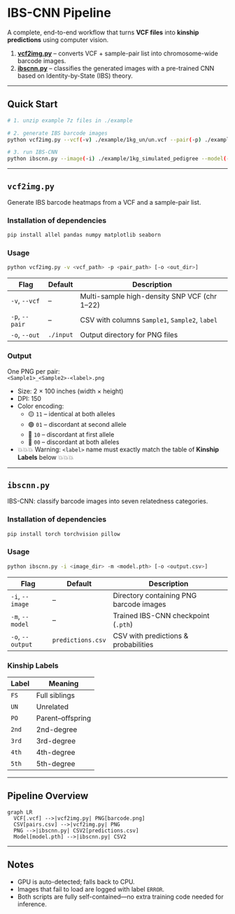 # IBS-CNN Pipeline

A complete, end-to-end workflow that turns **VCF files** into **kinship predictions** using computer vision.

1. [**vcf2img.py**](#vcf2imgpy) – converts VCF + sample-pair list into chromosome-wide barcode images.  
2. [**ibscnn.py**](#ibscnnpy) – classifies the generated images with a pre-trained CNN based on Identity-by-State (IBS) theory.

---

## Quick Start

```bash
# 1. unzip example 7z files in ./example

# 2. generate IBS barcode images
python vcf2img.py --vcf(-v) ./example/1kg_un/un.vcf --pair(-p) ./example/1kg_un/un.csv --output(-o) demo_img

# 3. run IBS-CNN
python ibscnn.py --image(-i) ./example/1kg_simulated_pedigree --model(-m) ./model/128x512_LongBarcodeCNN.pth --output(-o) demo_pred
```

---

## <a id="vcf2imgpy"></a> `vcf2img.py`

Generate IBS barcode heatmaps from a VCF and a sample-pair list.

### Installation of dependencies

```bash
pip install allel pandas numpy matplotlib seaborn
```

### Usage

```bash
python vcf2img.py -v <vcf_path> -p <pair_path> [-o <out_dir>]
```

| Flag | Default | Description |
|------|---------|-------------|
| `-v`, `--vcf` | – | Multi-sample high-density SNP VCF (chr 1–22) |
| `-p`, `--pair` | – | CSV with columns `Sample1`, `Sample2`, `label` |
| `-o`, `--out` | `./input` | Output directory for PNG files |


### Output

One PNG per pair:  
`<Sample1>_<Sample2>-<label>.png`  
- Size: 2 × 100 inches (width × height)  
- DPI: 150  
- Color encoding:  
  - 🟡 `11` – identical at both alleles 
  - 🟢 `01` – discordant at second allele  
  - 🔵 `10` – discordant at first allele
  - 🔴 `00` – discordant at both alleles    
- :boom::boom::boom: Warning: `<label>` name must exactly match the table of **Kinship Labels** below :boom::boom::boom:
---

## <a id="ibscnnpy"></a> `ibscnn.py`

IBS-CNN: classify barcode images into seven relatedness categories.

### Installation of dependencies

```bash
pip install torch torchvision pillow
```

### Usage

```bash
python ibscnn.py -i <image_dir> -m <model.pth> [-o <output.csv>]
```

| Flag | Default | Description |
|------|---------|-------------|
| `-i`, `--image` | – | Directory containing PNG barcode images |
| `-m`, `--model` | – | Trained IBS-CNN checkpoint (`.pth`) |
| `-o`, `--output` | `predictions.csv` | CSV with predictions & probabilities |

### Kinship Labels

| Label | Meaning |
|-------|---------|
| `FS`  | Full siblings |
| `UN`  | Unrelated |
| `PO`  | Parent–offspring |
| `2nd` | 2nd-degree |
| `3rd` | 3rd-degree |
| `4th` | 4th-degree |
| `5th` | 5th-degree |
---

## Pipeline Overview

```mermaid
graph LR
  VCF[.vcf] -->|vcf2img.py| PNG[barcode.png]
  CSV[pairs.csv] -->|vcf2img.py| PNG
  PNG -->|ibscnn.py| CSV2[predictions.csv]
  Model[model.pth] -->|ibscnn.py| CSV2
```

---

## Notes

- GPU is auto-detected; falls back to CPU.  
- Images that fail to load are logged with label `ERROR`.  
- Both scripts are fully self-contained—no extra training code needed for inference.
